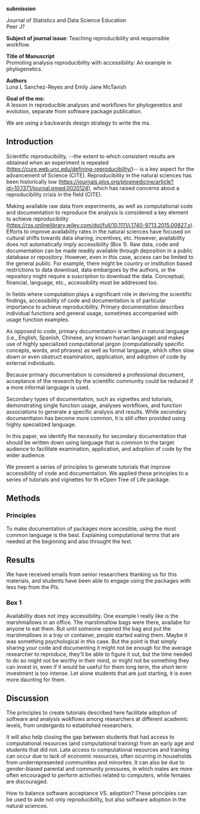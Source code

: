 **submission**<br>

Journal of Statistics and Data Science Education<br>
Peer J?

**Subject of journal issue**: Teaching reproducibility and responsible workflow.


**Title of Manuscript**<br>
Promoting analysis reproducibility with accessibility: An example in phylogenetics.

**Authors**<br>
Luna L Sanchez-Reyes and Emily Jane McTavish

**Goal of the ms:**<br>
A lesson in reproducible analyses and workflows for phylogenetics and evolution, separate from software package publication.

We are using a backwards design strategy to write the ms.

## Introduction

Scientific reproducibility, --the extent to which consistent results are obtained when an experiment is repeated (https://cure.web.unc.edu/defining-reproducibility/)-- is a key aspect for the advancement of Science (CITE).
Reproducibility in the natural sciences has been historically low (https://journals.plos.org/plosmedicine/article?id=10.1371/journal.pmed.0020124), which has raised concerns about a reproducibility crisis in the field (CITE). 

Making available raw data from experiments, as well as computational code and documentation to reproduce the analysis is considered a key element to achieve reproducibility (https://rss.onlinelibrary.wiley.com/doi/full/10.1111/j.1740-9713.2015.00827.x). Efforts to improve availability rates in the natural sciences have focused on cultural shifts towards data sharing, incentives, etc. 
However, availability does not automatically imply accessibility (Box 1).
Raw data, code and documentation can be made readily available through deposition in a public database or repository. However, even in this case, access can be limited to the general public. For example, there might be country or institution based restrictions to data download, data embargoes by the authors, or the repository might require a suscription to download the data.
Conceptual, financial, language, etc., accessibility must be addressed too. 

In fields where computation plays a significant role in deriving the scientific findings, accessibility of code and documentation is of particular importance to achieve reproducibility.
Primary documentation describes individual functions and general usage, sometimes accompanied with usage function examples.

As opposed to code, primary documentation is written in natural language (i.e., English, Spanish, Chinese, any known human language) and makes use of highly specialized computational jargon (computationally specific concepts, words, and phrases) as well as formal language, which often slow down or even obstruct examination, application, and adoption of code by external individuals. 

Because primary documentation is considered a professional document, acceptance of the research by the scientific community could be reduced if a more informal language is used.

Secondary types of documentation, such as vignettes and tutorials, demonstrating single function usage, analyses workflows, and function associations to generate a specific analysis and results. While secondary documenttaion has become more common, it is still often provided using highly specialized language. 

In this paper, we identify the necessity for secondary documentation that should be written down using language that is common to the target audience to facilitate examination, application, and adoption of code by the wider audience.

We present a series of principles to generate tutorials that improve accessibility of code and documentation. We applied these principles to a series of tutorials and vignettes for th eOpen Tree of Life package.

## Methods

### Principles
To make documentation of packages more accesible, using the most common language is the best. Explaining computational terms that are needed at the beginning and also throught the text.

## Results





We have received emails from senior researchers thanking us for this materials, and students have been able to engage using the packages with less hep from the PIs.


### Box 1
Availability does not impy accessibility. One example I really like is the marshmallows in an office. The marshmallow bags were there, availabe for anyone to eat them. But until someone opened the bag and put the marshmallows in a tray or container, people started eating them. Maybe it was something psychological in this case. But the point is that simply sharing your code and documenting it might not be enough for the average researcher to reproduce, they'll be able to figure it out, but the time needed to do so might not be worthy in their mind, or might not be something they can invest in, even if it would be useful for them long term, the short term investment is too intense.
Let alone students that are just starting, it is even more daunting for them.


## Discussion

The principles to create tutorials described here facilitate adoption of software and analysis wokflows among researchers at different academic levels, from undergards to established researchers.

It will also help closing the gap between students that had access to computational resources (and computational training) from an early age and students that did not. Late access to computational resources and training can occur due to lack of economic resources, often ocurring in households from underrepresented communities and minorites. It can also be due to gender-biased parental and community pressures, in which males are more often encouraged to perform activities related to computers, while females are discouraged.

How to balance software acceptance VS. adoption?
These principles can be used to aide not only reproducibility, but also software adoption in the natural sciences.







